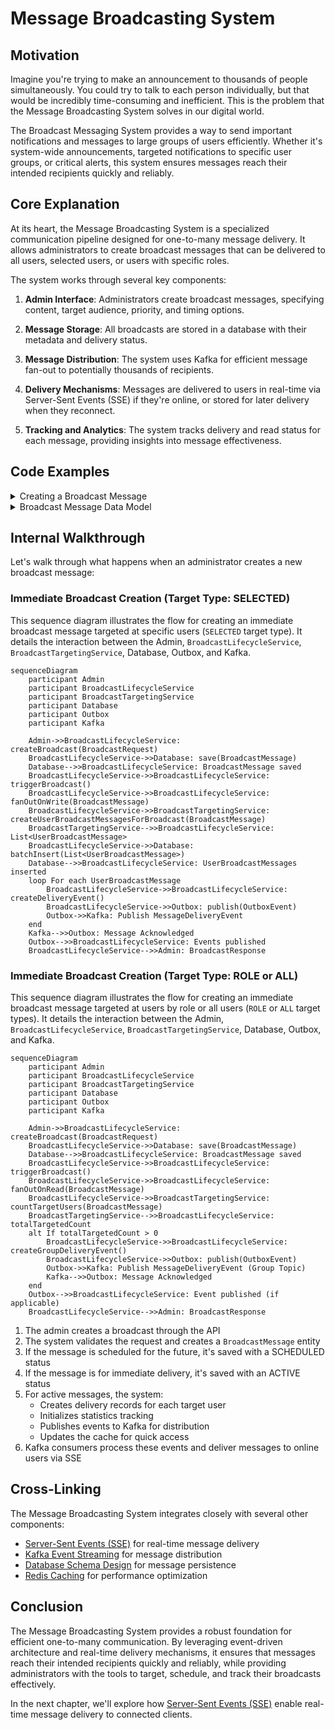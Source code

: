 # Message Broadcasting System

## Motivation

Imagine you're trying to make an announcement to thousands of people simultaneously. You could try to talk to each person individually, but that would be incredibly time-consuming and inefficient. This is the problem that the Message Broadcasting System solves in our digital world.

The Broadcast Messaging System provides a way to send important notifications and messages to large groups of users efficiently. Whether it's system-wide announcements, targeted notifications to specific user groups, or critical alerts, this system ensures messages reach their intended recipients quickly and reliably.

## Core Explanation

At its heart, the Message Broadcasting System is a specialized communication pipeline designed for one-to-many message delivery. It allows administrators to create broadcast messages that can be delivered to all users, selected users, or users with specific roles.

The system works through several key components:

1. **Admin Interface**: Administrators create broadcast messages, specifying content, target audience, priority, and timing options.

2. **Message Storage**: All broadcasts are stored in a database with their metadata and delivery status.

3. **Message Distribution**: The system uses Kafka for efficient message fan-out to potentially thousands of recipients.

4. **Delivery Mechanisms**: Messages are delivered to users in real-time via Server-Sent Events (SSE) if they're online, or stored for later delivery when they reconnect.

5. **Tracking and Analytics**: The system tracks delivery and read status for each message, providing insights into message effectiveness.

## Code Examples

<details>
<summary>Creating a Broadcast Message</summary>

```java
// From BroadcastLifecycleService.java
public BroadcastResponse createBroadcast(BroadcastRequest request) {
    log.info("Creating broadcast from sender: {}, target: {}", request.getSenderId(), request.getTargetType());
    BroadcastMessage broadcast = buildBroadcastFromRequest(request);

    // Handle expiration
    if (broadcast.getExpiresAt() != null && broadcast.getExpiresAt().isBefore(ZonedDateTime.now(ZoneOffset.UTC))) {
        broadcast.setStatus(Constants.BroadcastStatus.EXPIRED.name());
        broadcast = broadcastRepository.save(broadcast);
        return broadcastMapper.toBroadcastResponse(broadcast, 0);
    }

    // Handle scheduling
    if (request.getScheduledAt() != null && request.getScheduledAt().isAfter(ZonedDateTime.now(ZoneOffset.UTC))) {
        broadcast.setStatus(Constants.BroadcastStatus.SCHEDULED.name());
        broadcast = broadcastRepository.save(broadcast);
        return broadcastMapper.toBroadcastResponse(broadcast, 0);
    }

    // Activate and trigger the broadcast
    broadcast.setStatus(Constants.BroadcastStatus.ACTIVE.name());
    broadcast = broadcastRepository.save(broadcast);
    return triggerBroadcast(broadcast);
}
```
</details>

<details>
<summary>Broadcast Message Data Model</summary>

```sql
-- From schema.sql
CREATE TABLE IF NOT EXISTS broadcast_messages (
    id BIGINT GENERATED BY DEFAULT AS IDENTITY PRIMARY KEY,
    sender_id VARCHAR(255) NOT NULL,
    sender_name VARCHAR(255) NOT NULL,
    content TEXT NOT NULL,
    target_type VARCHAR(50) NOT NULL CHECK (target_type IN ('ALL', 'SELECTED', 'ROLE')),
    target_ids TEXT, -- JSON array of user IDs or role IDs for targeted broadcasts
    priority VARCHAR(20) DEFAULT 'NORMAL' CHECK (priority IN ('LOW', 'NORMAL', 'HIGH', 'URGENT')),
    category VARCHAR(100),
    scheduled_at TIMESTAMP WITH TIME ZONE,
    expires_at TIMESTAMP WITH TIME ZONE,
    created_at TIMESTAMP WITH TIME ZONE DEFAULT CURRENT_TIMESTAMP,
    updated_at TIMESTAMP WITH TIME ZONE DEFAULT CURRENT_TIMESTAMP,
    status VARCHAR(20) DEFAULT 'ACTIVE' CHECK (status IN ('ACTIVE', 'SCHEDULED', 'EXPIRED', 'CANCELLED', 'FAILED')),
    is_fire_and_forget BOOLEAN DEFAULT false
);
```
</details>

## Internal Walkthrough

Let's walk through what happens when an administrator creates a new broadcast message:

### Immediate Broadcast Creation (Target Type: SELECTED)

This sequence diagram illustrates the flow for creating an immediate broadcast message targeted at specific users (`SELECTED` target type). It details the interaction between the Admin, `BroadcastLifecycleService`, `BroadcastTargetingService`, Database, Outbox, and Kafka.

```mermaid
sequenceDiagram
    participant Admin
    participant BroadcastLifecycleService
    participant BroadcastTargetingService
    participant Database
    participant Outbox
    participant Kafka

    Admin->>BroadcastLifecycleService: createBroadcast(BroadcastRequest)
    BroadcastLifecycleService->>Database: save(BroadcastMessage)
    Database-->>BroadcastLifecycleService: BroadcastMessage saved
    BroadcastLifecycleService->>BroadcastLifecycleService: triggerBroadcast()
    BroadcastLifecycleService->>BroadcastLifecycleService: fanOutOnWrite(BroadcastMessage)
    BroadcastLifecycleService->>BroadcastTargetingService: createUserBroadcastMessagesForBroadcast(BroadcastMessage)
    BroadcastTargetingService-->>BroadcastLifecycleService: List<UserBroadcastMessage>
    BroadcastLifecycleService->>Database: batchInsert(List<UserBroadcastMessage>)
    Database-->>BroadcastLifecycleService: UserBroadcastMessages inserted
    loop For each UserBroadcastMessage
        BroadcastLifecycleService->>BroadcastLifecycleService: createDeliveryEvent()
        BroadcastLifecycleService->>Outbox: publish(OutboxEvent)
        Outbox->>Kafka: Publish MessageDeliveryEvent
    end
    Kafka-->>Outbox: Message Acknowledged
    Outbox-->>BroadcastLifecycleService: Events published
    BroadcastLifecycleService-->>Admin: BroadcastResponse
```

### Immediate Broadcast Creation (Target Type: ROLE or ALL)

This sequence diagram illustrates the flow for creating an immediate broadcast message targeted at users by role or all users (`ROLE` or `ALL` target types). It details the interaction between the Admin, `BroadcastLifecycleService`, `BroadcastTargetingService`, Database, Outbox, and Kafka.

```mermaid
sequenceDiagram
    participant Admin
    participant BroadcastLifecycleService
    participant BroadcastTargetingService
    participant Database
    participant Outbox
    participant Kafka

    Admin->>BroadcastLifecycleService: createBroadcast(BroadcastRequest)
    BroadcastLifecycleService->>Database: save(BroadcastMessage)
    Database-->>BroadcastLifecycleService: BroadcastMessage saved
    BroadcastLifecycleService->>BroadcastLifecycleService: triggerBroadcast()
    BroadcastLifecycleService->>BroadcastLifecycleService: fanOutOnRead(BroadcastMessage)
    BroadcastLifecycleService->>BroadcastTargetingService: countTargetUsers(BroadcastMessage)
    BroadcastTargetingService-->>BroadcastLifecycleService: totalTargetedCount
    alt If totalTargetedCount > 0
        BroadcastLifecycleService->>BroadcastLifecycleService: createGroupDeliveryEvent()
        BroadcastLifecycleService->>Outbox: publish(OutboxEvent)
        Outbox->>Kafka: Publish MessageDeliveryEvent (Group Topic)
        Kafka-->>Outbox: Message Acknowledged
    end
    Outbox-->>BroadcastLifecycleService: Event published (if applicable)
    BroadcastLifecycleService-->>Admin: BroadcastResponse
```

1. The admin creates a broadcast through the API
2. The system validates the request and creates a `BroadcastMessage` entity
3. If the message is scheduled for the future, it's saved with a SCHEDULED status
4. If the message is for immediate delivery, it's saved with an ACTIVE status
5. For active messages, the system:
   - Creates delivery records for each target user
   - Initializes statistics tracking
   - Publishes events to Kafka for distribution
   - Updates the cache for quick access
6. Kafka consumers process these events and deliver messages to online users via SSE

## Cross-Linking

The Message Broadcasting System integrates closely with several other components:

- [Server-Sent Events (SSE)](02_server_sent_events.md) for real-time message delivery
- [Kafka Event Streaming](03_kafka_event_streaming.md) for message distribution
- [Database Schema Design](04_database_schema_design.md) for message persistence
- [Redis Caching](05_redis_caching.md) for performance optimization

## Conclusion

The Message Broadcasting System provides a robust foundation for efficient one-to-many communication. By leveraging event-driven architecture and real-time delivery mechanisms, it ensures that messages reach their intended recipients quickly and reliably, while providing administrators with the tools to target, schedule, and track their broadcasts effectively.

In the next chapter, we'll explore how [Server-Sent Events (SSE)](02_server_sent_events.md) enable real-time message delivery to connected clients.